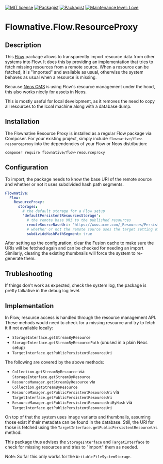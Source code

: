 [![MIT license](http://img.shields.io/badge/license-MIT-brightgreen.svg)](http://opensource.org/licenses/MIT)
[![Packagist](https://img.shields.io/packagist/v/flownative/flow-resourceproxy.svg)](https://packagist.org/packages/flownative/flow-resourceproxy)
[![Packagist](https://img.shields.io/packagist/dm/flownative/flow-resourceproxy)](https://packagist.org/packages/flownative/flow-resourceproxy)
[![Maintenance level: Love](https://img.shields.io/badge/maintenance-%E2%99%A1%E2%99%A1-ff69b4.svg)](https://www.flownative.com/en/products/open-source.html)

# Flownative.Flow.ResourceProxy

## Description

This [Flow](https://flow.neos.io) package allows to transparently import resource
data from other systems  into Flow. It does this by providing an implementation
that tries to fetch  missing resources from a remote source. When a resource can
be fetched, it is "imported" and available as usual, otherwise the system behaves
as usual when a resource is missing.

Because [Neos CMS](https://www.neos.io) is using Flow's resource management under
the hood, this also works nicely for assets in Neos.

This is mostly useful for local development, as it removes the need to copy all
resources to the lcoal machine along with a database dump.

## Installation

The Flownative Resource Proxy is installed as a regular Flow package via Composer.
For your existing project, simply include `flownative/flow-resourceproxy` into
the dependencies of your Flow or Neos distribution:

    composer require flownative/flow-resourceproxy

## Configuration

To import, the package needs to know the base URI of the remote source and
whether or not it uses subdivided hash path segments.

```yaml
Flownative:
  Flow:
    ResourceProxy:
      storages:
        # the default storage for a Flow setup
        'defaultPersistentResourcesStorage':
          # the remote base URI to the published resources
          remoteSourceBaseUri: 'https://www.acme.com/_Resources/Persistent'
          # whether or not the remote source uses the target setting of the same name
          subdivideHashPathSegment: true
```

After setting up the configuration, clear the Fusion cache to make sure the URIs
will be fetched again and can be checked for needing an import. Similarly,
clearing the existing thumbnails will force the system to re-generate them.

## Trubleshooting

If things don't work as expected, check the system log, the package is pretty
talkative in the debug log level.

## Implementation

In Flow, resource access is handled through the resource management API. These
mehods would need to check for a missing resource and try to fetch it if not
available locally:

- `StorageInterface.getStreamByResource`
- `StorageInterface.getStreamByResourcePath` (unused in a plain Neos setup)
- `TargetInterface.getPublicPersistentResourceUri`

The following are covered by the above methods:

- `Collection.getStreamByResource` via `StorageInterface.getStreamByResource`
- `ResourceManager.getStreamByResource` via `Collection.getStreamByResource`
- `ResourceManager.getPublicPersistentResourceUri` via `TargetInterface.getPublicPersistentResourceUri`
- `ResourceManager.getPublicPersistentResourceUriByHash` via `TargetInterface.getPublicPersistentResourceUri`

On top of that the system uses image variants and thumbnails, assuming those
exist if their metadata can be found in the database. Still, the URI for those
is fetched using the `TargetInterface.getPublicPersistentResourceUri` method.

This package thus advises the `StorageInterface` and `TargetInterface` to
check for missing resources and tries to "import" them as needed.

Note: So far this  only works for the `WritableFileSystemStorage`.
